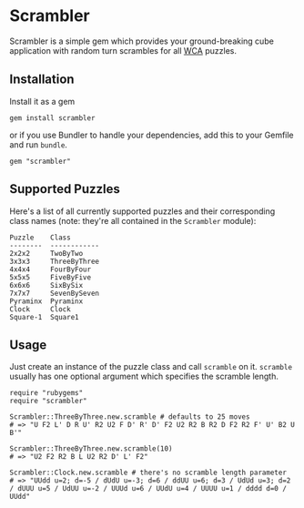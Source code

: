 Scrambler
=========

Scrambler is a simple gem which provides your ground-breaking cube application with random turn scrambles for all [WCA](http://www.worldcubeassociation.org/) puzzles.

Installation
------------

Install it as a gem

    gem install scrambler

or if you use Bundler to handle your dependencies, add this to your Gemfile and run `bundle`.

    gem "scrambler"

Supported Puzzles
-----------------

Here's a list of all currently supported puzzles and their corresponding class names (note: they're all contained in the `Scrambler` module):

    Puzzle    Class
    --------  ------------
    2x2x2     TwoByTwo
    3x3x3     ThreeByThree
    4x4x4     FourByFour
    5x5x5     FiveByFive
    6x6x6     SixBySix
    7x7x7     SevenBySeven
    Pyraminx  Pyraminx
    Clock     Clock
    Square-1  Square1

Usage
-----

Just create an instance of the puzzle class and call `scramble` on it. `scramble` usually has one optional argument which specifies the scramble length.

    require "rubygems"
    require "scrambler"

    Scrambler::ThreeByThree.new.scramble # defaults to 25 moves
    # => "U F2 L' D R U' R2 U2 F D' R' D' F2 U2 R2 B R2 D F2 R2 F' U' B2 U B'"

    Scrambler::ThreeByThree.new.scramble(10)
    # => "U2 F2 R2 B L U2 R2 D' L' F2"

    Scrambler::Clock.new.scramble # there's no scramble length parameter
    # => "UUdd u=2; d=-5 / dUdU u=-3; d=6 / ddUU u=6; d=3 / UdUd u=3; d=2 / dUUU u=5 / UdUU u=-2 / UUUd u=6 / UUdU u=4 / UUUU u=1 / dddd d=0 / UUdd"